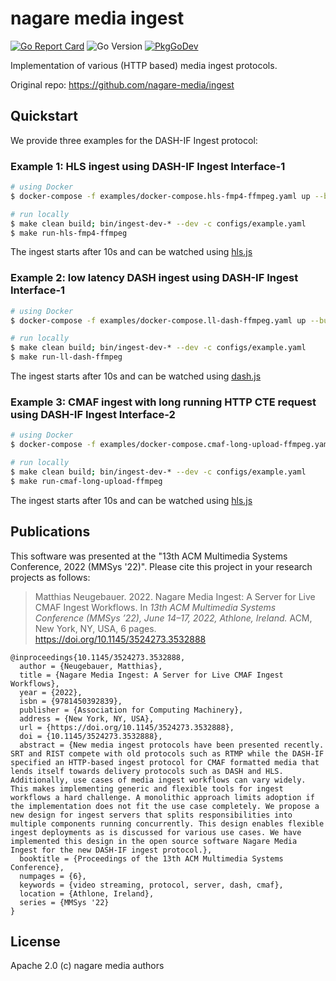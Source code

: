 # nagare media ingest

[![Go Report Card](https://goreportcard.com/badge/github.com/nagare-media/ingest?style=flat-square)](https://goreportcard.com/report/github.com/nagare-media/ingest)
![Go Version](https://img.shields.io/badge/go%20version-%3E=1.18-61CFDD.svg?style=flat-square)
[![PkgGoDev](https://pkg.go.dev/badge/mod/github.com/nagare-media/ingest)](https://pkg.go.dev/mod/github.com/nagare-media/ingest)

Implementation of various (HTTP based) media ingest protocols.

Original repo: <https://github.com/nagare-media/ingest>

## Quickstart

We provide three examples for the DASH-IF Ingest protocol:

### Example 1: HLS ingest using DASH-IF Ingest Interface-1

```sh
# using Docker
$ docker-compose -f examples/docker-compose.hls-fmp4-ffmpeg.yaml up --build

# run locally
$ make clean build; bin/ingest-dev-* --dev -c configs/example.yaml
$ make run-hls-fmp4-ffmpeg
```

The ingest starts after 10s and can be watched using [hls.js](https://hls-js.netlify.app/demo/?src=http%3A%2F%2Flocalhost%3A8080%2Fhls%2Fexample.str%2Fmaster.m3u8)

### Example 2: low latency DASH ingest using DASH-IF Ingest Interface-1

```sh
# using Docker
$ docker-compose -f examples/docker-compose.ll-dash-ffmpeg.yaml up --build

# run locally
$ make clean build; bin/ingest-dev-* --dev -c configs/example.yaml
$ make run-ll-dash-ffmpeg
```

The ingest starts after 10s and can be watched using [dash.js](https://reference.dashif.org/dash.js/nightly/samples/dash-if-reference-player/index.html?mpd=http%3A%2F%2Flocalhost%3A8080%2Fdash%2Fexample.str%2Fmanifest.mpd)

### Example 3: CMAF ingest with long running HTTP CTE request using DASH-IF Ingest Interface-2

```sh
# using Docker
$ docker-compose -f examples/docker-compose.cmaf-long-upload-ffmpeg.yaml up --build

# run locally
$ make clean build; bin/ingest-dev-* --dev -c configs/example.yaml
$ make run-cmaf-long-upload-ffmpeg
```

The ingest starts after 10s and can be watched using [hls.js](https://hls-js.netlify.app/demo/?src=http%3A%2F%2Flocalhost%3A8080%2Fcmaf%2Fexample.str%2Fmaster.m3u8)

## Publications

This software was presented at the "13th ACM Multimedia Systems Conference, 2022 (MMSys '22)". Please cite this project in your research projects as follows:

> Matthias Neugebauer. 2022. Nagare Media Ingest: A Server for Live CMAF Ingest Workflows. In *13th ACM Multimedia Systems Conference (MMSys ’22), June 14–17, 2022, Athlone, Ireland.* ACM, New York, NY, USA, 6 pages. <https://doi.org/10.1145/3524273.3532888>

```
@inproceedings{10.1145/3524273.3532888,
  author = {Neugebauer, Matthias},
  title = {Nagare Media Ingest: A Server for Live CMAF Ingest Workflows},
  year = {2022},
  isbn = {9781450392839},
  publisher = {Association for Computing Machinery},
  address = {New York, NY, USA},
  url = {https://doi.org/10.1145/3524273.3532888},
  doi = {10.1145/3524273.3532888},
  abstract = {New media ingest protocols have been presented recently. SRT and RIST compete with old protocols such as RTMP while the DASH-IF specified an HTTP-based ingest protocol for CMAF formatted media that lends itself towards delivery protocols such as DASH and HLS. Additionally, use cases of media ingest workflows can vary widely. This makes implementing generic and flexible tools for ingest workflows a hard challenge. A monolithic approach limits adoption if the implementation does not fit the use case completely. We propose a new design for ingest servers that splits responsibilities into multiple components running concurrently. This design enables flexible ingest deployments as is discussed for various use cases. We have implemented this design in the open source software Nagare Media Ingest for the new DASH-IF ingest protocol.},
  booktitle = {Proceedings of the 13th ACM Multimedia Systems Conference},
  numpages = {6},
  keywords = {video streaming, protocol, server, dash, cmaf},
  location = {Athlone, Ireland},
  series = {MMSys '22}
}
```

## License

Apache 2.0 (c) nagare media authors
